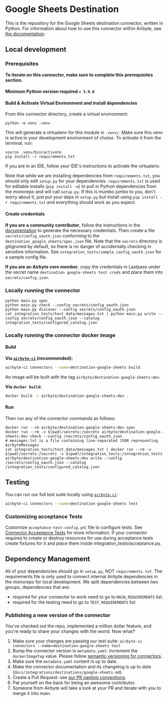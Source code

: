 # Google Sheets Destination

This is the repository for the Google Sheets destination connector, written in Python.
For information about how to use this connector within Airbyte, see [the documentation](https://docs.airbyte.io/integrations/destinations/google-sheets).

## Local development

### Prerequisites

**To iterate on this connector, make sure to complete this prerequisites section.**

#### Minimum Python version required `= 3.9.0`

#### Build & Activate Virtual Environment and install dependencies

From this connector directory, create a virtual environment:

```
python -m venv .venv
```

This will generate a virtualenv for this module in `.venv/`. Make sure this venv is active in your
development environment of choice. To activate it from the terminal, run:

```
source .venv/bin/activate
pip install -r requirements.txt
```

If you are in an IDE, follow your IDE's instructions to activate the virtualenv.

Note that while we are installing dependencies from `requirements.txt`, you should only edit `setup.py` for your dependencies. `requirements.txt` is
used for editable installs (`pip install -e`) to pull in Python dependencies from the monorepo and will call `setup.py`.
If this is mumbo jumbo to you, don't worry about it, just put your deps in `setup.py` but install using `pip install -r requirements.txt` and everything
should work as you expect.

#### Create credentials

**If you are a community contributor**, follow the instructions in the [documentation](https://docs.airbyte.io/integrations/destinations/google-sheets)
to generate the necessary credentials. Then create a file `secrets/config_oauth.json` conforming to the `destination_google_sheets/spec.json` file.
Note that the `secrets` directory is gitignored by default, so there is no danger of accidentally checking in sensitive information.
See `integration_tests/sample_config_oauth.json` for a sample config file.

**If you are an Airbyte core member**, copy the credentials in Lastpass under the secret name `destination google-sheets test creds`
and place them into `secrets/config.json`.

### Locally running the connector

```
python main.py spec
python main.py check --config secrets/config_oauth.json
python main.py discover --config secrets/config_oauth.json
cat integration_tests/test_data/messages.txt | python main.py write --config secrets/config_oauth.json --catalog integration_tests/configured_catalog.json
```

### Locally running the connector docker image

#### Build

**Via [`airbyte-ci`](https://github.com/airbytehq/airbyte/blob/main/airbyte-ci/connectors/pipelines/README.md) (recommended):**

```bash
airbyte-ci connectors --name=destination-google-sheets build
```

An image will be built with the tag `airbyte/destination-google-sheets:dev`.

**Via `docker build`:**

```bash
docker build -t airbyte/destination-google-sheets:dev .
```

#### Run

Then run any of the connector commands as follows:

```
docker run --rm airbyte/destination-google-sheets:dev spec
docker run --rm -v $(pwd)/secrets:/secrets airbyte/destination-google-sheets:dev check --config /secrets/config_oauth.json
# messages.txt is a file containing line-separated JSON representing AirbyteMessages
cat integration_tests/test_data/messages.txt | docker run --rm -v $(pwd)/secrets:/secrets -v $(pwd)/integration_tests:/integration_tests airbyte/destination-google-sheets:dev write --config /secrets/config_oauth.json --catalog /integration_tests/configured_catalog.json
```

## Testing

You can run our full test suite locally using [`airbyte-ci`](https://github.com/airbytehq/airbyte/blob/main/airbyte-ci/connectors/pipelines/README.md):

```bash
airbyte-ci connectors --name=destination-google-sheets test
```

### Customizing acceptance Tests

Customize `acceptance-test-config.yml` file to configure tests. See [Connector Acceptance Tests](https://docs.airbyte.com/connector-development/testing-connectors/connector-acceptance-tests-reference) for more information.
If your connector requires to create or destroy resources for use during acceptance tests create fixtures for it and place them inside integration_tests/acceptance.py.

## Dependency Management

All of your dependencies should go in `setup.py`, NOT `requirements.txt`. The requirements file is only used to connect internal Airbyte dependencies in the monorepo for local development.
We split dependencies between two groups, dependencies that are:

- required for your connector to work need to go to `MAIN_REQUIREMENTS` list.
- required for the testing need to go to `TEST_REQUIREMENTS` list

### Publishing a new version of the connector

You've checked out the repo, implemented a million dollar feature, and you're ready to share your changes with the world. Now what?

1. Make sure your changes are passing our test suite: `airbyte-ci connectors --name=destination-google-sheets test`
2. Bump the connector version in `metadata.yaml`: increment the `dockerImageTag` value. Please follow [semantic versioning for connectors](https://docs.airbyte.com/contributing-to-airbyte/resources/pull-requests-handbook/#semantic-versioning-for-connectors).
3. Make sure the `metadata.yaml` content is up to date.
4. Make the connector documentation and its changelog is up to date (`docs/integrations/destinations/google-sheets.md`).
5. Create a Pull Request: use [our PR naming conventions](https://docs.airbyte.com/contributing-to-airbyte/resources/pull-requests-handbook/#pull-request-title-convention).
6. Pat yourself on the back for being an awesome contributor.
7. Someone from Airbyte will take a look at your PR and iterate with you to merge it into main.

